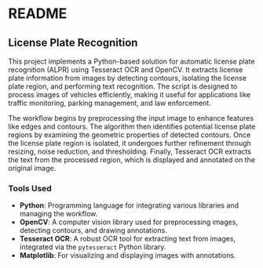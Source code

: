 # README

## License Plate Recognition

This project implements a Python-based solution for automatic license plate recognition (ALPR) using Tesseract OCR and OpenCV. It extracts license plate information from images by detecting contours, isolating the license plate region, and performing text recognition. The script is designed to process images of vehicles efficiently, making it useful for applications like traffic monitoring, parking management, and law enforcement.

The workflow begins by preprocessing the input image to enhance features like edges and contours. The algorithm then identifies potential license plate regions by examining the geometric properties of detected contours. Once the license plate region is isolated, it undergoes further refinement through resizing, noise reduction, and thresholding. Finally, Tesseract OCR extracts the text from the processed region, which is displayed and annotated on the original image.

### Tools Used

- **Python**: Programming language for integrating various libraries and managing the workflow.
- **OpenCV**: A computer vision library used for preprocessing images, detecting contours, and drawing annotations.
- **Tesseract OCR**: A robust OCR tool for extracting text from images, integrated via the `pytesseract` Python library.
- **Matplotlib**: For visualizing and displaying images with annotations.

